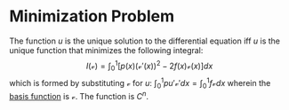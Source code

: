 # Minimization Problem

The function $u$ is the unique solution to the differential equation iff $u$ is the unique function that minimizes the following integral:
$$\begin{equation}
I(\mathcal{v}) = \int_{0}^{1}\big[p(x)(\mathcal{v}'(x))^{2} - 2f(x)\mathcal{v}(x)\big]dx
\end{equation}$$
which is formed by substituting $\mathcal{v}$ for $u$: $\int_{0}^{1} pu'\mathcal{v}'dx = \int_{0}^{1}f\mathcal{v}dx$ wherein the [basis function](basis-function.md) is $\mathcal{v}$.
The function is $C^{n}$.